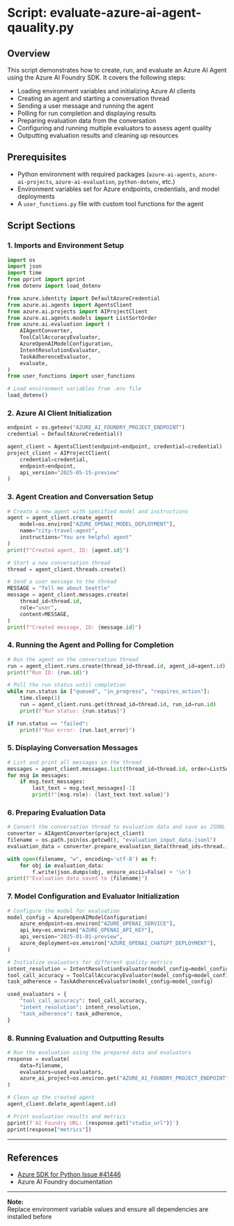 # Script: evaluate-azure-ai-agent-qauality.py

## Overview

This script demonstrates how to create, run, and evaluate an Azure AI Agent using the Azure AI Foundry SDK. It covers the following steps:
- Loading environment variables and initializing Azure AI clients
- Creating an agent and starting a conversation thread
- Sending a user message and running the agent
- Polling for run completion and displaying results
- Preparing evaluation data from the conversation
- Configuring and running multiple evaluators to assess agent quality
- Outputting evaluation results and cleaning up resources

## Prerequisites

- Python environment with required packages (`azure-ai-agents`, `azure-ai-projects`, `azure-ai-evaluation`, `python-dotenv`, etc.)
- Environment variables set for Azure endpoints, credentials, and model deployments
- A `user_functions.py` file with custom tool functions for the agent

## Script Sections

### 1. Imports and Environment Setup

```python
import os
import json
import time
from pprint import pprint
from dotenv import load_dotenv

from azure.identity import DefaultAzureCredential
from azure.ai.agents import AgentsClient
from azure.ai.projects import AIProjectClient
from azure.ai.agents.models import ListSortOrder
from azure.ai.evaluation import (
    AIAgentConverter,
    ToolCallAccuracyEvaluator,
    AzureOpenAIModelConfiguration,
    IntentResolutionEvaluator,
    TaskAdherenceEvaluator,
    evaluate,
)
from user_functions import user_functions

# Load environment variables from .env file
load_dotenv()
```

### 2. Azure AI Client Initialization

```python
endpoint = os.getenv("AZURE_AI_FOUNDRY_PROJECT_ENDPOINT")
credential = DefaultAzureCredential()

agent_client = AgentsClient(endpoint=endpoint, credential=credential)
project_client = AIProjectClient(
    credential=credential,
    endpoint=endpoint,
    api_version="2025-05-15-preview"
)
```

### 3. Agent Creation and Conversation Setup

```python
# Create a new agent with specified model and instructions
agent = agent_client.create_agent(
    model=os.environ["AZURE_OPENAI_MODEL_DEPLOYMENT"],
    name="city-travel-agent",
    instructions="You are helpful agent"
)
print(f"Created agent, ID: {agent.id}")

# Start a new conversation thread
thread = agent_client.threads.create()

# Send a user message to the thread
MESSAGE = "Tell me about Seattle"
message = agent_client.messages.create(
    thread_id=thread.id,
    role="user",
    content=MESSAGE,
)
print(f"Created message, ID: {message.id}")
```

### 4. Running the Agent and Polling for Completion

```python
# Run the agent on the conversation thread
run = agent_client.runs.create(thread_id=thread.id, agent_id=agent.id)
print(f"Run ID: {run.id}")

# Poll the run status until completion
while run.status in ["queued", "in_progress", "requires_action"]:
    time.sleep(1)
    run = agent_client.runs.get(thread_id=thread.id, run_id=run.id)
    print(f"Run status: {run.status}")

if run.status == "failed":
    print(f"Run error: {run.last_error}")
```

### 5. Displaying Conversation Messages

```python
# List and print all messages in the thread
messages = agent_client.messages.list(thread_id=thread.id, order=ListSortOrder.ASCENDING)
for msg in messages:
    if msg.text_messages:
        last_text = msg.text_messages[-1]
        print(f"{msg.role}: {last_text.text.value}")
```

### 6. Preparing Evaluation Data

```python
# Convert the conversation thread to evaluation data and save as JSONL
converter = AIAgentConverter(project_client)
filename = os.path.join(os.getcwd(), "evaluation_input_data.jsonl")
evaluation_data = converter.prepare_evaluation_data(thread_ids=thread.id, filename=filename)

with open(filename, "w", encoding='utf-8') as f:
    for obj in evaluation_data:
        f.write(json.dumps(obj, ensure_ascii=False) + '\n')
print(f"Evaluation data saved to {filename}")
```

### 7. Model Configuration and Evaluator Initialization

```python
# Configure the model for evaluation
model_config = AzureOpenAIModelConfiguration(
    azure_endpoint=os.environ["AZURE_OPENAI_SERVICE"],
    api_key=os.environ["AZURE_OPENAI_API_KEY"],
    api_version="2025-01-01-preview",
    azure_deployment=os.environ["AZURE_OPENAI_CHATGPT_DEPLOYMENT"],
)

# Initialize evaluators for different quality metrics
intent_resolution = IntentResolutionEvaluator(model_config=model_config)
tool_call_accuracy = ToolCallAccuracyEvaluator(model_config=model_config)
task_adherence = TaskAdherenceEvaluator(model_config=model_config)

used_evaluators = {
    "tool_call_accuracy": tool_call_accuracy,
    "intent_resolution": intent_resolution,
    "task_adherence": task_adherence,
}
```

### 8. Running Evaluation and Outputting Results

```python
# Run the evaluation using the prepared data and evaluators
response = evaluate(
    data=filename,
    evaluators=used_evaluators,
    azure_ai_project=os.environ.get("AZURE_AI_FOUNDRY_PROJECT_ENDPOINT")
)

# Clean up the created agent
agent_client.delete_agent(agent.id)

# Print evaluation results and metrics
pprint(f'AI Foundry URL: {response.get("studio_url")}')
pprint(response["metrics"])
```

---

## References

- [Azure SDK for Python Issue #41446](https://github.com/azure/azure-sdk-for-python/issues/41446)
- Azure AI Foundry documentation

---

**Note:**  
Replace environment variable values and ensure all dependencies are installed before